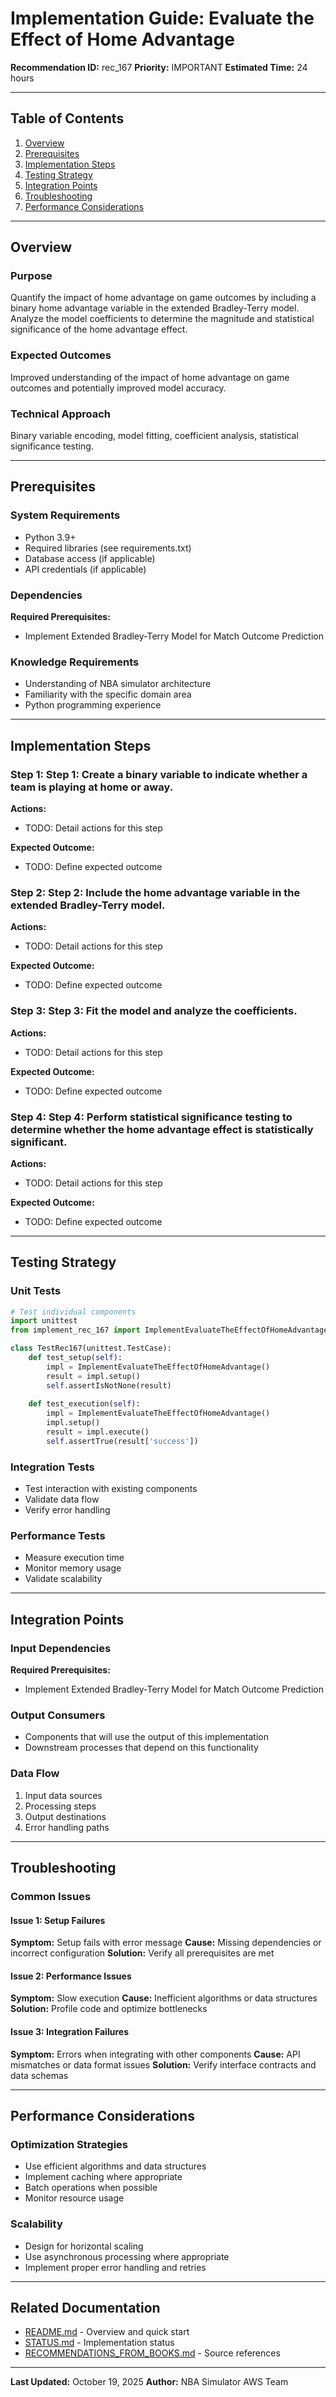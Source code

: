 # Implementation Guide: Evaluate the Effect of Home Advantage

**Recommendation ID:** rec_167
**Priority:** IMPORTANT
**Estimated Time:** 24 hours

---

## Table of Contents

1. [Overview](#overview)
2. [Prerequisites](#prerequisites)
3. [Implementation Steps](#implementation-steps)
4. [Testing Strategy](#testing-strategy)
5. [Integration Points](#integration-points)
6. [Troubleshooting](#troubleshooting)
7. [Performance Considerations](#performance-considerations)

---

## Overview

### Purpose

Quantify the impact of home advantage on game outcomes by including a binary home advantage variable in the extended Bradley-Terry model. Analyze the model coefficients to determine the magnitude and statistical significance of the home advantage effect.

### Expected Outcomes

Improved understanding of the impact of home advantage on game outcomes and potentially improved model accuracy.

### Technical Approach

Binary variable encoding, model fitting, coefficient analysis, statistical significance testing.

---

## Prerequisites

### System Requirements

- Python 3.9+
- Required libraries (see requirements.txt)
- Database access (if applicable)
- API credentials (if applicable)

### Dependencies

**Required Prerequisites:**

- Implement Extended Bradley-Terry Model for Match Outcome Prediction


### Knowledge Requirements

- Understanding of NBA simulator architecture
- Familiarity with the specific domain area
- Python programming experience

---

## Implementation Steps

### Step 1: Step 1: Create a binary variable to indicate whether a team is playing at home or away.

**Actions:**
- TODO: Detail actions for this step

**Expected Outcome:**
- TODO: Define expected outcome

### Step 2: Step 2: Include the home advantage variable in the extended Bradley-Terry model.

**Actions:**
- TODO: Detail actions for this step

**Expected Outcome:**
- TODO: Define expected outcome

### Step 3: Step 3: Fit the model and analyze the coefficients.

**Actions:**
- TODO: Detail actions for this step

**Expected Outcome:**
- TODO: Define expected outcome

### Step 4: Step 4: Perform statistical significance testing to determine whether the home advantage effect is statistically significant.

**Actions:**
- TODO: Detail actions for this step

**Expected Outcome:**
- TODO: Define expected outcome



---

## Testing Strategy

### Unit Tests

```python
# Test individual components
import unittest
from implement_rec_167 import ImplementEvaluateTheEffectOfHomeAdvantage

class TestRec167(unittest.TestCase):
    def test_setup(self):
        impl = ImplementEvaluateTheEffectOfHomeAdvantage()
        result = impl.setup()
        self.assertIsNotNone(result)
    
    def test_execution(self):
        impl = ImplementEvaluateTheEffectOfHomeAdvantage()
        impl.setup()
        result = impl.execute()
        self.assertTrue(result['success'])
```

### Integration Tests

- Test interaction with existing components
- Validate data flow
- Verify error handling

### Performance Tests

- Measure execution time
- Monitor memory usage
- Validate scalability

---

## Integration Points

### Input Dependencies

**Required Prerequisites:**

- Implement Extended Bradley-Terry Model for Match Outcome Prediction


### Output Consumers

- Components that will use the output of this implementation
- Downstream processes that depend on this functionality

### Data Flow

1. Input data sources
2. Processing steps
3. Output destinations
4. Error handling paths

---

## Troubleshooting

### Common Issues

#### Issue 1: Setup Failures

**Symptom:** Setup fails with error message
**Cause:** Missing dependencies or incorrect configuration
**Solution:** Verify all prerequisites are met

#### Issue 2: Performance Issues

**Symptom:** Slow execution
**Cause:** Inefficient algorithms or data structures
**Solution:** Profile code and optimize bottlenecks

#### Issue 3: Integration Failures

**Symptom:** Errors when integrating with other components
**Cause:** API mismatches or data format issues
**Solution:** Verify interface contracts and data schemas

---

## Performance Considerations

### Optimization Strategies

- Use efficient algorithms and data structures
- Implement caching where appropriate
- Batch operations when possible
- Monitor resource usage

### Scalability

- Design for horizontal scaling
- Use asynchronous processing where appropriate
- Implement proper error handling and retries

---

## Related Documentation

- [README.md](README.md) - Overview and quick start
- [STATUS.md](STATUS.md) - Implementation status
- [RECOMMENDATIONS_FROM_BOOKS.md](RECOMMENDATIONS_FROM_BOOKS.md) - Source references

---

**Last Updated:** October 19, 2025
**Author:** NBA Simulator AWS Team
